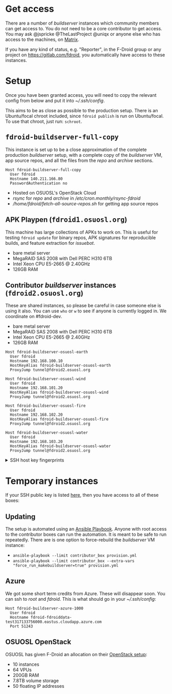 # Get access

There are a number of _buildserver_ instances which community members can get access to.  You do not need to be a core contributor to get access. You may ask @jspricke @TheLastProject @uniqx or anyone else who has access to the machines, on [Matrix](https://matrix.to/#/#fdroid-dev:f-droid.org).

If you have any kind of status, e.g. "Reporter", in the F-Droid group or any project on https://gitlab.com/fdroid, you automatically have access to these instances.


# Setup

Once you have been granted access, you will need to copy the relevant config from below and put it into _~/.ssh/config_.

This aims to be as close as possible to the production setup.  There is an Ubuntu/focal chroot included, since `fdroid publish` is run on Ubuntu/focal.  To use that chroot, just run: `schroot`.

## <tt>fdroid-buildserver-full-copy</tt>

This instance is set up to be a close approximation of the complete production _buildserver_ setup, with a complete copy of the _buildserver_ VM, app source repos, and all the files from the _repo_ and _archive_ sections.


```config
Host fdroid-buildserver-full-copy
  User fdroid
  Hostname 140.211.166.80
  PasswordAuthentication no
```

* Hosted on OSUOSL's OpenStack Cloud
* _rsync_ for _repo_ and _archive_ in _/etc/cron.monthly/rsync-fdroid_
* _/home/fdroid/fetch-all-source-repos.sh_ for getting app source repos


## APK Playpen (<tt>fdroid1.osuosl.org</tt>)

This machine has large collections of APKs to work on.  This is useful for testing `fdroid update` for binary repos, APK signatures for reproducible builds, and feature extraction for _issuebot_.

* bare metal server
* MegaRAID SAS 2008 with Dell PERC H310 6TB
* Intel Xeon CPU E5-2665 @ 2.40GHz
* 126GB RAM


## Contributor _buildserver_ instances (<tt>fdroid2.osuosl.org</tt>)

These are shared instances, so please be careful in case someone else is using it also.  You can use `who` or `w` to see if anyone is currently logged in.  We coordinate on #fdroid-dev.

* bare metal server
* MegaRAID SAS 2008 with Dell PERC H310 6TB
* Intel Xeon CPU E5-2665 @ 2.40GHz
* 126GB RAM

```config
Host fdroid-buildserver-osuosl-earth
  User fdroid
  Hostname 192.168.100.10
  HostKeyAlias fdroid-buildserver-osuosl-earth
  ProxyJump tunnel@fdroid2.osuosl.org

Host fdroid-buildserver-osuosl-wind
  User fdroid
  Hostname 192.168.101.20
  HostKeyAlias fdroid-buildserver-osuosl-wind
  ProxyJump tunnel@fdroid2.osuosl.org

Host fdroid-buildserver-osuosl-fire
  User fdroid
  Hostname 192.168.102.20
  HostKeyAlias fdroid-buildserver-osuosl-fire
  ProxyJump tunnel@fdroid2.osuosl.org

Host fdroid-buildserver-osuosl-water
  User fdroid
  Hostname 192.168.103.20
  HostKeyAlias fdroid-buildserver-osuosl-water
  ProxyJump tunnel@fdroid2.osuosl.org
```

<details><summary>SSH host key fingerprints</summary>

* fdroid2.osuosl.org
  * `SHA256:usFlA1O6SpF14HlHqK/ElOlY3KyPi9qPGFAcwHUHApU (ECDSA)`
  * `SHA256:KNMdo6+OqVtxqx8QBm6fGmSG11hsYKS7/lOR88XwojA (ED25519)`
  * `SHA256:fdCJc6uK5O5HYto0jlVuAGN2UsJarc5BO+WTAdwioJk (RSA)`
* buildserver_earth
  * `SHA256:EJO5oTxBm6D16sqDh3Wk+AqiMTy+jS3BI9DIk8QzXd8 (ECDSA)`
  * `SHA256:WAYEzsWrNDsoV+JGjg8x2Kz/zK6wWAhi8hD5ThGGcWk (ED25519)`
  * `SHA256:MTYw+Pxvx8TBtbiu4MPA8vLdifZEC73tg71uu76TE0U (RSA)`
* buildserver_fire
  * `SHA256:tqJ4L36qUDN5KO1/G1xIpnfXroOnUGomuNw1kwpaflk (ECDSA)`
  * `SHA256:YBLgX2IDRNARZ1ltUyUKGt7ITYIPoWMuBDq9rlUxgIc (ED25519)`
  * `SHA256:WfO1lVLxS4QhdqSt3tulQtnswyAB6ywDoNXvlZrZ83U (RSA)`
* buildserver_water
  * `SHA256:Yq/jQVOMEPKeL56aEgbdCHcdpufZxXj2uFRpPxusHFg (ECDSA)`
  * `SHA256:K5h8wv+xzTTgDdaBBqdBPNOOTYsAg30XvtIWUYS1zxM (ED25519)`
  * `SHA256:BLsOntPLYKO9pZtxmZwej4FY+WJl5OVstYyyZjbqC5U (RSA)`
* buildserver_wind
  * `SHA256:g3BF6SwUOjm2hr5YbRF9C6Qt/79c3XocPmYoEnTBRLQ (ECDSA)`
  * `SHA256:iNADpiryyqZvNxvknmyiIoYk9xFIQuDQ0F7EaLuBVx4 (ED25519)`
  * `SHA256:41zoyzGDqnbVLPcjvDw68ARUFXBm+AQ9ocjmvgzLokw (RSA)`

</details>

# Temporary instances

If your SSH public key is listed [here](https://gitlab.com/fdroid/fdroid-cfarm-bootstrap/-/tree/master/files/contributor_keys), then you have access to all of these boxes:

## Updating

The setup is automated using an [Ansible Playbook](https://gitlab.com/fdroid/fdroid-bootstrap-buildserver).  Anyone with root access to the contributor boxes can run the automation.  It is meant to be safe to run repeatedly.  There are is one option to force-rebuild the _buildserver_ VM instance:

* `ansible-playbook --limit contributor_box provision.yml`
* `ansible-playbook --limit contributor_box --extra-vars "force_run_makebuildserver=true" provision.yml`

## Azure

We got some short term credits from Azure.  These will disappear soon.  You can ssh to _root_ and _fdroid_.  This is what should go in your _~/.ssh/config_:

```config
Host fdroid-buildserver-azure-1000
  User fdroid
  Hostname fdroid-fdroiddata-test317133756000.eastus.cloudapp.azure.com
  Port 51243
```

## OSUOSL OpenStack

OSUOSL has given F-Droid an allocation on their [OpenStack setup](https://osuosl.org/services/hosting/details/#openstack):

* 10 instances
* 64 VPUs
* 200GB RAM
* 7.8TB volume storage
* 50 floating IP addresses
